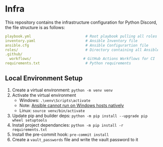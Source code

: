 # Infra

This repository contains the infrastructure configuration for Python Discord, the file structure is as follows:

```yaml
playbook.yml                         # Root playbook pulling all roles together
inventory.yaml                       # Ansible Inventory file
ansible.cfg                          # Ansible Configurartion file
roles/                               # Directory containing all Ansible roles
.github/
  workflows/                        # GitHub Actions Workflows for CI
requirements.txt                     # Python requirements
```

## Local Environment Setup
1. Create a virtual environment: `python -m venv venv`
1. Activate the virtual environment
   - Windows: `.\venv\Scripts\activate`
    - Note: [Ansible cannot run on Windows hosts natively](https://docs.ansible.com/ansible/latest/user_guide/windows_faq.html#can-ansible-run-on-windows)
   - Linux: `source venv/bin/activate`
1. Update pip and builder deps: `python -m pip install --upgrade pip wheel setuptools`
1. Install project dependancies: `python -m pip install -r requirements.txt`
1. Install the pre-commit hook: `pre-commit install`
1. Create a `vault_passwords` file and write the vault password to it
